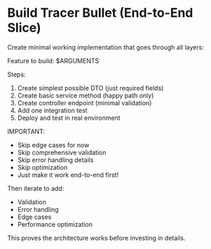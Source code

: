 # Build Tracer Bullet (End-to-End Slice)

Create minimal working implementation that goes through all layers:

Feature to build: $ARGUMENTS

Steps:
1. Create simplest possible DTO (just required fields)
2. Create basic service method (happy path only)
3. Create controller endpoint (minimal validation)
4. Add one integration test
5. Deploy and test in real environment

IMPORTANT: 
- Skip edge cases for now
- Skip comprehensive validation
- Skip error handling details
- Skip optimization
- Just make it work end-to-end first!

Then iterate to add:
- Validation
- Error handling
- Edge cases
- Performance optimization

This proves the architecture works before investing in details.